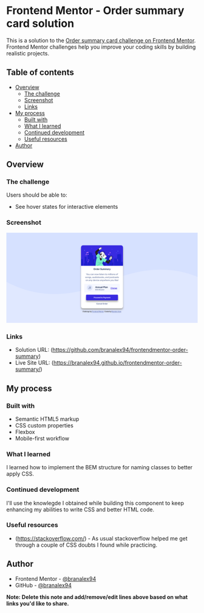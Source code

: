 # Frontend Mentor - Order summary card solution

This is a solution to the [Order summary card challenge on Frontend Mentor](https://www.frontendmentor.io/challenges/order-summary-component-QlPmajDUj). Frontend Mentor challenges help you improve your coding skills by building realistic projects.

## Table of contents

- [Overview](#overview)
  - [The challenge](#the-challenge)
  - [Screenshot](#screenshot)
  - [Links](#links)
- [My process](#my-process)
  - [Built with](#built-with)
  - [What I learned](#what-i-learned)
  - [Continued development](#continued-development)
  - [Useful resources](#useful-resources)
- [Author](#author)

## Overview

### The challenge

Users should be able to:

- See hover states for interactive elements

### Screenshot

![Finished project picture](./images/Frontendmentor-Order-summary-component-finished.png)

### Links

- Solution URL: (https://github.com/branalex94/frontendmentor-order-summary)
- Live Site URL: (https://branalex94.github.io/frontendmentor-order-summary/)

## My process

### Built with

- Semantic HTML5 markup
- CSS custom properties
- Flexbox
- Mobile-first workflow

### What I learned

I learned how to implement the BEM structure for naming classes to better apply CSS.

### Continued development

I'll use the knowlegde I obtained while building this component to keep enhancing my abilities to write CSS and better HTML code.

### Useful resources

- (https://stackoverflow.com/) - As usual stackoverflow helped me get through a couple of CSS doubts I found while practicing.

## Author

- Frontend Mentor - [@branalex94](https://www.frontendmentor.io/profile/branalex94)
- GitHub - [@branalex94](https://github.com/branalex94/)

**Note: Delete this note and add/remove/edit lines above based on what links you'd like to share.**

